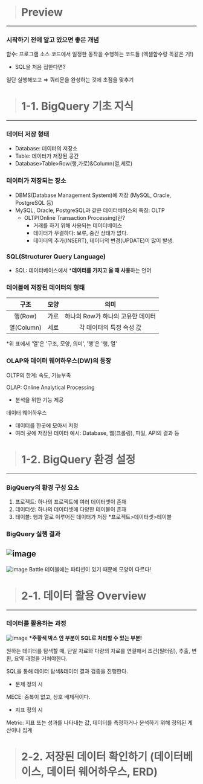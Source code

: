 > # Preview
---
### 시작하기 전에 알고 있으면 좋은 개념
함수: 프로그램 소스 코드에서 일정한 동작을 수행하는 코드들 (엑셀함수랑 똑같은 거!)

- SQL을 처음 접한다면?

일단 실행해보고 ⇒ 쿼리문을 완성하는 것에 초점을 맞추기


> # 1-1. BigQuery 기초 지식
---
### 데이터 저장 형태
- Database: 데이터의 저장소
- Table: 데이터가 저장된 공간
- Database>Table>Row(행,가로)&Column(열,세로)

### 데이터가 저장되는 장소
- DBMS(Database Management System)에 저장 (MySQL, Oracle, PostgreSQL 등)
- MySQL, Oracle, PostgreSQL과 같은 데이터베이스의 특징: OLTP
  - OLTP(Online Transaction Processing)란?
      - 거래를 하기 위해 사용되는 데이터베이스
      - 데이터가 무결하다: 보류, 중간 상태가 없다.
      - 데이터의 추가(INSERT), 데이터의 변경(UPDATE)이 많이 발생.

### SQL(Structurer Query Language)
- SQL: 데이터베이스에서 ***데이터를 가지고 올 때 사용**하는 언어

### 데이블에 저장된 데이터의 형태
| 구조 | 모양 | 의미 |
|:---:|:---:|:---:|
| 행(Row) | 가로 | 하나의 Row가 하나의 고유한 데이터 |
| 열(Column) | 세로 | 각 데이터의 특정 속성 값 |

*위 표에서 '열'은 '구조, 모양, 의미', '행'은 '행, 열'

### OLAP와 데이터 웨어하우스(DW)의 등장
OLTP의 한계: 속도, 기능부족

OLAP: Online Analytical Processing
- 분석을 위한 기능 제공

데이터 웨어하우스
- 데이터를 한곳에 모아서 저정
- 여러 곳에 저장된 데이터 예시: Database, 웹(크롤링), 파일, API의 결과 등


> # 1-2. BigQuery 환경 설정
---
### BigQuery의 환경 구성 요소
1) 프로젝트: 하나의 프로젝트에 여러 데이터셋이 존재
2) 데이터셋: 하나의 데이터셋에 다양한 테이블이 존재
3) 테이블: 행과 열로 이루어진 데이터가 저장
*프로젝트>데이터셋>테이블

### BigQuery 실행 결과
![image](https://github.com/user-attachments/assets/d84a4010-6726-4e0e-af32-507c062952bf)
--
![image](https://github.com/user-attachments/assets/bd0c0feb-05b8-4851-9f61-19cbeab8de5d)
Battle 테이블에는 파티션이 있기 때문에 모양이 다르다!


> # 2-1. 데이터 활용 Overview
---
### 데이터를 활용하는 과정
![image](https://github.com/user-attachments/assets/ff45ebf1-cb3c-45d0-8a8c-47aec906a4aa)
__*주황색 박스 안 부분이 SQL로 처리할 수 있는 부분!__

원하는 데이터를 탐색할 때, 단일 자료와 다량의 자료를 연결해서 조건(필터링), 추출, 변환, 요약 과정을 거쳐야한다.

SQL을 통해 데이터 탐색&데이터 결과 검증을 진행한다.

- 문제 정의 시

MECE: 중복이 없고, 상호 배제적이다.

- 지표 정의 시

Metric: 지표 또는 성과를 나타내는 값, 데이터를 측정하거나 분석하기 위해 정의된 계산이나 집계


> # 2-2. 저장된 데이터 확인하기 (데이터베이스, 데이터 웨어하우스, ERD)
